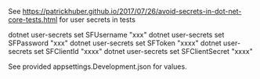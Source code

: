See https://patrickhuber.github.io/2017/07/26/avoid-secrets-in-dot-net-core-tests.html for user secrets in tests

dotnet user-secrets set SFUsername "xxx"
dotnet user-secrets set SFPassword "xxx"
dotnet user-secrets set SFToken "xxxx"
dotnet user-secrets set SFClientId "xxxx"
dotnet user-secrets set SFClientSecret "xxxx"

See provided appsettings.Development.json for values.
